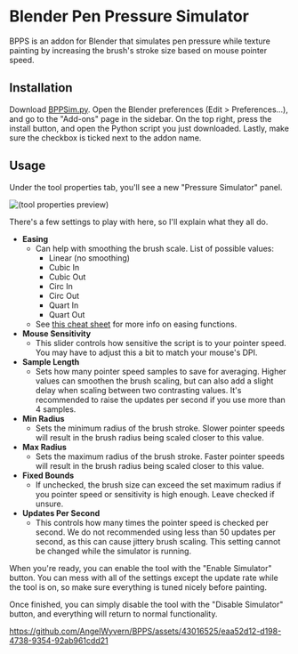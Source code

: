# Blender Pen Pressure Simulator
BPPS is an addon for Blender that simulates pen pressure while texture painting by increasing the brush's stroke size based on mouse pointer speed.

## Installation
Download [BPPSim.py](https://github.com/AngelWyvern/BPPS/blob/main/BPPSim.py). Open the Blender preferences (Edit > Preferences...), and go to the "Add-ons" page in the sidebar. On the top right, press the install button, and open the Python script you just downloaded. Lastly, make sure the checkbox is ticked next to the addon name. 

## Usage
Under the tool properties tab, you'll see a new "Pressure Simulator" panel.

![(tool properties preview)](docs/tool_panel.png)

There's a few settings to play with here, so I'll explain what they all do.

* **Easing**
  - Can help with smoothing the brush scale. List of possible values:
    - Linear (no smoothing)
	- Cubic In
	- Cubic Out
	- Circ In
	- Circ Out
	- Quart In
	- Quart Out
  - See [this cheat sheet](https://easings.net/) for more info on easing functions.
* **Mouse Sensitivity**
  - This slider controls how sensitive the script is to your pointer speed. You may have to adjust this a bit to match your mouse's DPI.
* **Sample Length**
  - Sets how many pointer speed samples to save for averaging. Higher values can smoothen the brush scaling, but can also add a slight delay when scaling between two contrasting values. It's recommended to raise the updates per second if you use more than 4 samples.
* **Min Radius**
  - Sets the minimum radius of the brush stroke. Slower pointer speeds will result in the brush radius being scaled closer to this value.
* **Max Radius**
  - Sets the maximum radius of the brush stroke. Faster pointer speeds will result in the brush radius being scaled closer to this value.
* **Fixed Bounds**
  - If unchecked, the brush size can exceed the set maximum radius if you pointer speed or sensitivity is high enough. Leave checked if unsure.
* **Updates Per Second**
  - This controls how many times the pointer speed is checked per second. We do not recommended using less than 50 updates per second, as this can cause jittery brush scaling. This setting cannot be changed while the simulator is running.

When you're ready, you can enable the tool with the "Enable Simulator" button. You can mess with all of the settings except the update rate while the tool is on, so make sure everything is tuned nicely before painting.

Once finished, you can simply disable the tool with the "Disable Simulator" button, and everything will return to normal functionality.

https://github.com/AngelWyvern/BPPS/assets/43016525/eaa52d12-d198-4738-9354-92ab961cdd21
